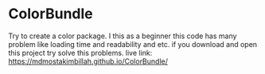 # ColorBundle
Try to create a color package. I this as a beginner this code has many problem like loading time and readability and etc. if you download and open this project try solve this problems. 
live link:  https://mdmostakimbillah.github.io/ColorBundle/

